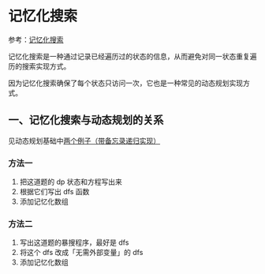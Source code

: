 # 记忆化搜索

参考：[记忆化搜索](https://oi-wiki.org/dp/memo/)

记忆化搜索是一种通过记录已经遍历过的状态的信息，从而避免对同一状态重复遍历的搜索实现方式。

因为记忆化搜索确保了每个状态只访问一次，它也是一种常见的动态规划实现方式。

## 一、记忆化搜索与动态规划的关系

见动态规划基础中[两个例子（带备忘录递归实现）](./0-动态规划基础.md)

### 方法一

1. 把这道题的 dp 状态和方程写出来
2. 根据它们写出 dfs 函数
3. 添加记忆化数组

### 方法二

1. 写出这道题的暴搜程序，最好是 dfs
2. 将这个 dfs 改成「无需外部变量」的 dfs
3. 添加记忆化数组

